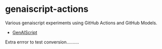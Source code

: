 # genaiscript-actions

Various genaiscript experiments using GitHub Actions and GitHub Models.

- [GenAIScript](https://microsoft.github.io/genaiscript)

Extra errror to test conversion..........